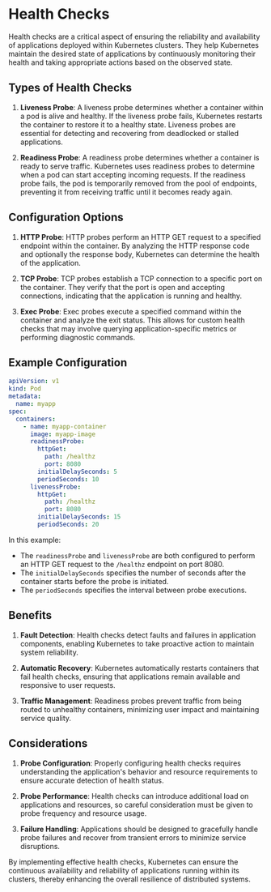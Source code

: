 # Health Checks

Health checks are a critical aspect of ensuring the reliability and availability of applications deployed within Kubernetes clusters. They help Kubernetes maintain the desired state of applications by continuously monitoring their health and taking appropriate actions based on the observed state.

## Types of Health Checks

1. **Liveness Probe**: A liveness probe determines whether a container within a pod is alive and healthy. If the liveness probe fails, Kubernetes restarts the container to restore it to a healthy state. Liveness probes are essential for detecting and recovering from deadlocked or stalled applications.

2. **Readiness Probe**: A readiness probe determines whether a container is ready to serve traffic. Kubernetes uses readiness probes to determine when a pod can start accepting incoming requests. If the readiness probe fails, the pod is temporarily removed from the pool of endpoints, preventing it from receiving traffic until it becomes ready again.

## Configuration Options

1. **HTTP Probe**: HTTP probes perform an HTTP GET request to a specified endpoint within the container. By analyzing the HTTP response code and optionally the response body, Kubernetes can determine the health of the application.

2. **TCP Probe**: TCP probes establish a TCP connection to a specific port on the container. They verify that the port is open and accepting connections, indicating that the application is running and healthy.

3. **Exec Probe**: Exec probes execute a specified command within the container and analyze the exit status. This allows for custom health checks that may involve querying application-specific metrics or performing diagnostic commands.

## Example Configuration

```yaml
apiVersion: v1
kind: Pod
metadata:
  name: myapp
spec:
  containers:
    - name: myapp-container
      image: myapp-image
      readinessProbe:
        httpGet:
          path: /healthz
          port: 8080
        initialDelaySeconds: 5
        periodSeconds: 10
      livenessProbe:
        httpGet:
          path: /healthz
          port: 8080
        initialDelaySeconds: 15
        periodSeconds: 20
```

In this example:

- The `readinessProbe` and `livenessProbe` are both configured to perform an HTTP GET request to the `/healthz` endpoint on port 8080.
- The `initialDelaySeconds` specifies the number of seconds after the container starts before the probe is initiated.
- The `periodSeconds` specifies the interval between probe executions.

## Benefits

1. **Fault Detection**: Health checks detect faults and failures in application components, enabling Kubernetes to take proactive action to maintain system reliability.

2. **Automatic Recovery**: Kubernetes automatically restarts containers that fail health checks, ensuring that applications remain available and responsive to user requests.

3. **Traffic Management**: Readiness probes prevent traffic from being routed to unhealthy containers, minimizing user impact and maintaining service quality.

## Considerations

1. **Probe Configuration**: Properly configuring health checks requires understanding the application's behavior and resource requirements to ensure accurate detection of health status.

2. **Probe Performance**: Health checks can introduce additional load on applications and resources, so careful consideration must be given to probe frequency and resource usage.

3. **Failure Handling**: Applications should be designed to gracefully handle probe failures and recover from transient errors to minimize service disruptions.

By implementing effective health checks, Kubernetes can ensure the continuous availability and reliability of applications running within its clusters, thereby enhancing the overall resilience of distributed systems.
